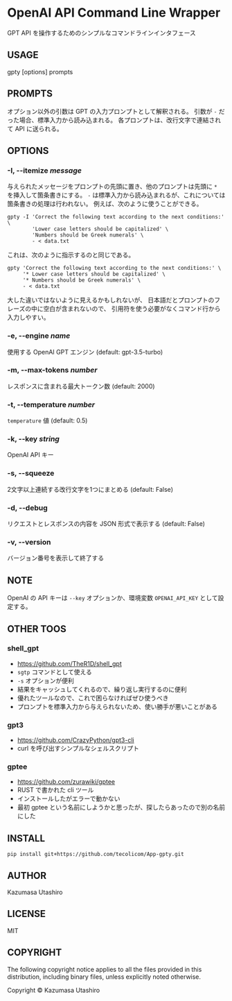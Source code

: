 # OpenAI API Command Line Wrapper

GPT API を操作するためのシンプルなコマンドラインインタフェース

## USAGE

gpty [options] prompts

## PROMPTS

オプション以外の引数は GPT の入力プロンプトとして解釈される。
引数が `-` だった場合、標準入力から読み込まれる。
各プロンプトは、改行文字で連結されて API に送られる。

## OPTIONS

### -I, --itemize *message*

与えられたメッセージをプロンプトの先頭に置き、他のプロンプトは先頭に `* ` を挿入して箇条書きにする。
`-` は標準入力から読み込まれるが、これについては箇条書きの処理は行われない。
例えば、次のように使うことができる。

    gpty -I 'Correct the following text according to the next conditions:' \
            'Lower case letters should be capitalized' \
            'Numbers should be Greek numerals' \
            - < data.txt

これは、次のように指示するのと同じである。

    gpty 'Correct the following text according to the next conditions:' \
         '* Lower case letters should be capitalized' \
         '* Numbers should be Greek numerals' \
         - < data.txt

大した違いではないように見えるかもしれないが、
日本語だとプロンプトのフレーズの中に空白が含まれないので、
引用符を使う必要がなくコマンド行から入力しやすい。

### -e, --engine *name*

使用する OpenAI GPT エンジン (default: gpt-3.5-turbo)

### -m, --max-tokens *number*

レスポンスに含まれる最大トークン数 (default: 2000)

### -t, --temperature *number*

`temperature` 値 (default: 0.5)

### -k, --key *string*

OpenAI API キー

### -s, --squeeze

2文字以上連続する改行文字を1つにまとめる (default: False)

### -d, --debug

リクエストとレスポンスの内容を JSON 形式で表示する (default: False)

### -v, --version

バージョン番号を表示して終了する

## NOTE

OpenAI の API キーは `--key` オプションか、環境変数 `OPENAI_API_KEY` として設定する。

## OTHER TOOS

### shell_gpt
  - https://github.com/TheR1D/shell_gpt
  - `sgtp` コマンドとして使える
  - `-s` オプションが便利
  - 結果をキャッシュしてくれるので、繰り返し実行するのに便利
  - 優れたツールなので、これで困らなければぜひ使うべき
  - プロンプトを標準入力から与えられないため、使い勝手が悪いことがある

### gpt3
  - https://github.com/CrazyPython/gpt3-cli
  - curl を呼び出すシンプルなシェルスクリプト

### gptee
  - https://github.com/zurawiki/gptee
  - RUST で書かれた cli ツール
  - インストールしたがエラーで動かない
  - 最初 gptee という名前にしようかと思ったが、探したらあったので別の名前にした

## INSTALL

```
pip install git+https://github.com/tecolicom/App-gpty.git
```

## AUTHOR

Kazumasa Utashiro

## LICENSE

MIT

## COPYRIGHT

The following copyright notice applies to all the files provided in
this distribution, including binary files, unless explicitly noted
otherwise.

Copyright © Kazumasa Utashiro
